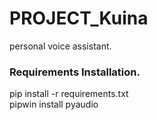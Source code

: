 # PROJECT_Kuina
 personal voice assistant.
<br>
### Requirements Installation.<br>
pip install -r requirements.txt<br>
pipwin install pyaudio

